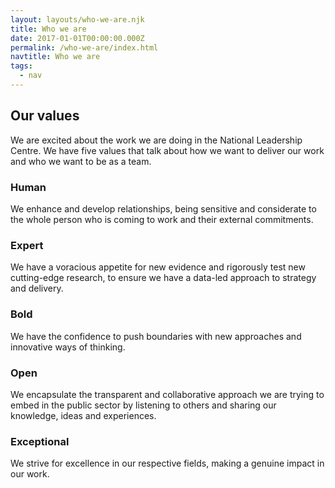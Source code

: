 ```yaml
---
layout: layouts/who-we-are.njk
title: Who we are
date: 2017-01-01T00:00:00.000Z
permalink: /who-we-are/index.html
navtitle: Who we are
tags:
  - nav
---
```


## Our values
We are excited about the work we are doing in the National Leadership Centre. We have five values that talk about how we want to deliver our work and who we want to be as a team.

### Human
We enhance and develop relationships, being sensitive and considerate to the whole person who is coming to work and their external commitments.

### Expert
We have a voracious appetite for new evidence and rigorously test new cutting-edge research, to ensure we have a data-led approach to strategy and delivery.

### Bold
We have the confidence to push boundaries with new approaches and innovative ways of thinking.

### Open
We encapsulate the transparent and collaborative approach we are trying to embed in the public sector by listening to others and sharing our knowledge, ideas and experiences.

### Exceptional
We strive for excellence in our respective fields, making a genuine impact in our work.

  </div>
</div>